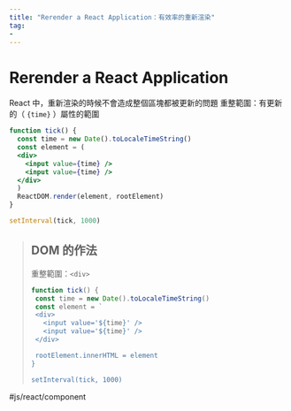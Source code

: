 ```yaml
---
title: "Rerender a React Application：有效率的重新渲染"
tag: 
- 
---
```

# Rerender a React Application
React 中，重新渲染的時候不會造成整個區塊都被更新的問題
重整範圍：有更新的（ `{time}` ）屬性的範圍

```jsx
function tick() {
  const time = new Date().toLocaleTimeString()
  const element = (
  <div>
    <input value={time} />
    <input value={time} />
  </div>
  )
  ReactDOM.render(element, rootElement)
}

setInterval(tick, 1000)
```

>## DOM 的作法
>重整範圍：`<div>`
>```jsx
>function tick() {
>  const time = new Date().toLocaleTimeString()
>  const element = `
>  <div>
>    <input value='${time}' />
>    <input value='${time}' />
>  </div>
>
>  rootElement.innerHTML = element
>}
>
>setInterval(tick, 1000)
>```

#js/react/component